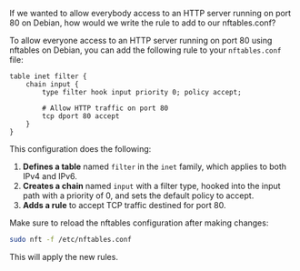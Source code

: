 If we wanted to allow everybody access to an HTTP server running on port 80 on Debian, how would we write the rule to add to our nftables.conf?

To allow everyone access to an HTTP server running on port 80 using nftables on Debian, you can add the following rule to your `nftables.conf` file:

```nft
table inet filter {
    chain input {
        type filter hook input priority 0; policy accept;
        
        # Allow HTTP traffic on port 80
        tcp dport 80 accept
    }
}
```

This configuration does the following:
1. **Defines a table** named `filter` in the `inet` family, which applies to both IPv4 and IPv6.
2. **Creates a chain** named `input` with a filter type, hooked into the input path with a priority of 0, and sets the default policy to accept.
3. **Adds a rule** to accept TCP traffic destined for port 80.

Make sure to reload the nftables configuration after making changes:

```bash
sudo nft -f /etc/nftables.conf
```

This will apply the new rules.
